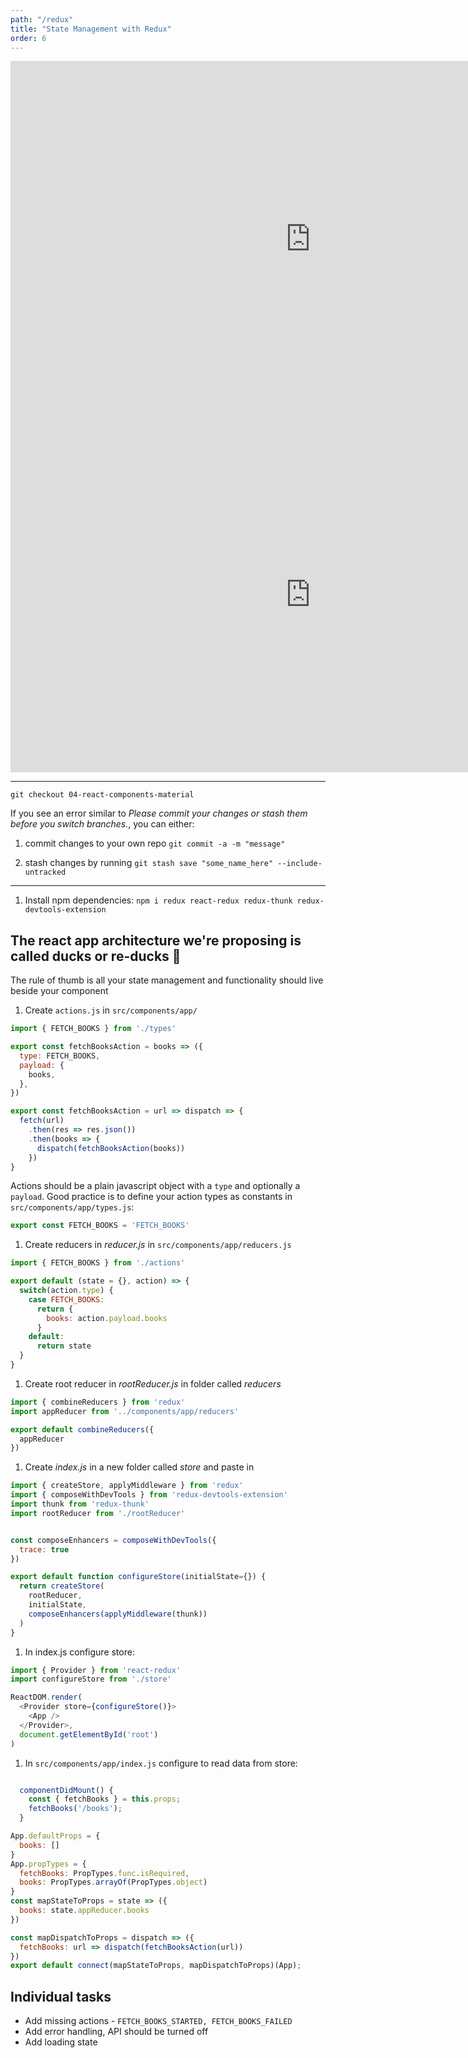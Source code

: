 ```yaml
---
path: "/redux"
title: "State Management with Redux"
order: 6
---
```

<iframe src="https://docs.google.com/presentation/d/e/2PACX-1vSjeUl84G2aUeST1imCbHrdN_GbIk_hG6ZcUf_8VmhgJGpzPY3FTFTlpRVriiYcCLX2CJc9eEWyzHJ7/embed?start=false&loop=false&delayms=30000" frameborder="0" width="960" height="569" allowfullscreen="true" mozallowfullscreen="true" webkitallowfullscreen="true"></iframe>

<iframe src="https://docs.google.com/presentation/d/e/2PACX-1vSn5zHbzMHIXWr3HMTDPBTR4po7kmvZALsthRaBn7JIDZ8ABV53nYs_-8r3bY4Zo4iLQT3Eurp0-0Ae/embed?start=false&loop=false&delayms=30000" frameborder="0" width="960" height="569" allowfullscreen="true" mozallowfullscreen="true" webkitallowfullscreen="true"></iframe>

---

```git checkout 04-react-components-material```

If you see an error similar to *Please commit your changes or stash them before you switch branches.*, you can either:

1. commit changes to your own repo ```git commit -a -m "message"```

1. stash changes by running ```git stash save "some_name_here" --include-untracked```

---

1. Install npm dependencies: ```npm i redux react-redux redux-thunk redux-devtools-extension```

## The react app architecture we're proposing is called ducks or re-ducks 🦆
The rule of thumb is all your state management and functionality should live beside your component

1. Create `actions.js` in `src/components/app/`

```javascript
import { FETCH_BOOKS } from './types'

export const fetchBooksAction = books => ({
  type: FETCH_BOOKS,
  payload: {
    books,
  },
})

export const fetchBooksAction = url => dispatch => {
  fetch(url)
    .then(res => res.json())
    .then(books => {
      dispatch(fetchBooksAction(books))
    })
}
```

Actions should be a plain javascript object with a `type` and optionally a `payload`. Good practice is to define your
action types as constants in `src/components/app/types.js`:

```javascript
export const FETCH_BOOKS = 'FETCH_BOOKS'
```

1. Create reducers in *reducer.js* in `src/components/app/reducers.js`

```javascript
import { FETCH_BOOKS } from './actions'

export default (state = {}, action) => {
  switch(action.type) {
    case FETCH_BOOKS:
      return {
        books: action.payload.books
      }
    default:
      return state
  }
}
```

1. Create root reducer in *rootReducer.js* in folder called *reducers*

```javascript
import { combineReducers } from 'redux'
import appReducer from '../components/app/reducers'

export default combineReducers({
  appReducer
})
```

1. Create *index.js* in a new folder called *store* and paste in

```javascript
import { createStore, applyMiddleware } from 'redux'
import { composeWithDevTools } from 'redux-devtools-extension'
import thunk from 'redux-thunk'
import rootReducer from './rootReducer'


const composeEnhancers = composeWithDevTools({
  trace: true
})

export default function configureStore(initialState={}) {
  return createStore(
    rootReducer,
    initialState,
    composeEnhancers(applyMiddleware(thunk))
  )
}
```

1. In index.js configure store:

```javascript
import { Provider } from 'react-redux'
import configureStore from './store'

ReactDOM.render(
  <Provider store={configureStore()}>
    <App />
  </Provider>,
  document.getElementById('root')
)
```

1. In `src/components/app/index.js` configure to read data from store:

```javascript

  componentDidMount() {
    const { fetchBooks } = this.props;
    fetchBooks('/books');
  }

App.defaultProps = {
  books: []
}
App.propTypes = {
  fetchBooks: PropTypes.func.isRequired,
  books: PropTypes.arrayOf(PropTypes.object)
}
const mapStateToProps = state => ({
  books: state.appReducer.books
})

const mapDispatchToProps = dispatch => ({
  fetchBooks: url => dispatch(fetchBooksAction(url))
})
export default connect(mapStateToProps, mapDispatchToProps)(App);

```

## Individual tasks

- Add missing actions - `FETCH_BOOKS_STARTED, FETCH_BOOKS_FAILED`
- Add error handling, API should be turned off
- Add loading state
